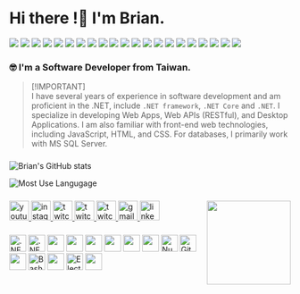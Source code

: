 # Hi there !👋 I'm Brian.


![](https://img.shields.io/badge/-8-512BD4?logo=dotnet)
![](https://img.shields.io/badge/-6-512BD4?logo=dotnet)
![](https://img.shields.io/badge/-Framework-3484D2?logo=dotnet)
![](https://img.shields.io/badge/-Standard-056473?logo=dotnet)
![](https://img.shields.io/badge/-NuGet-004880?logo=nuget)
![](https://img.shields.io/badge/Git-555?logo=git)
![](https://img.shields.io/badge/gitignore-204ECF?logo=gitignore.io)
![](https://img.shields.io/badge/GitHub-555?logo=github)
![](https://img.shields.io/badge/Gitea-555?logo=gitea)
![](https://img.shields.io/badge/Gitea_Actions-555?logo=githubactions)
![](https://img.shields.io/badge/Sourcetree-0052CC?logo=sourcetree)
![](https://img.shields.io/badge/draw.io-555?logo=diagrams.net)
![](https://img.shields.io/badge/YAML-CB171E?logo=yaml)
![](https://img.shields.io/badge/Markdown-555?logo=markdown)
![](https://img.shields.io/badge/LaTex-008080?logo=latex)
![](https://img.shields.io/badge/Mermaid-555?logo=mermaid)
![](https://img.shields.io/badge/SVN-555?logo=subversion)
![](https://img.shields.io/badge/Shields.io-555?logo=shieldsdotio)
![](https://img.shields.io/badge/Anthropic-191919?logo=anthropic)
![](https://img.shields.io/badge/OpenAI-412991?logo=openai) 
![](https://img.shields.io/badge/GitHub_Copilot-555?logo=githubcopilot)

### 🤓 I'm a Software Developer from Taiwan.

> [!IMPORTANT]\
> I have several years of experience in software development and am proficient in the .NET, include `.NET framework`, `.NET Core` and `.NET`.
I specialize in developing Web Apps, Web APIs (RESTful), and Desktop Applications.
I am also familiar with front-end web technologies, including JavaScript, HTML, and CSS.
For databases, I primarily work with MS SQL Server.

###

![Brian's GitHub stats](https://github-readme-stats.vercel.app/api?username=dpi627&hide=contribs,prs&show_icons=true&theme=nightowl&card_width=450)

![Most Use Langugage](https://github-readme-stats.vercel.app/api/top-langs?username=dpi627&hide_title=false&layout=compact&card_width=450&langs_count=4&theme=nightowl&hide_border=false)

###

<img align="right" height="150" src="https://i.gifer.com/1kc1.gif"  />

###

<div align="left">
    <a href="https://medium.com/@dpi.studio">
        <img src="https://img.shields.io/static/v1?message=Medium&logo=medium&label=&color=FFFFFF&logoColor=black&labelColor=&style=for-the-badge" height="35" alt="youtube logo"  />
    </a>
    <a href="https://www.flickr.com/photos/dpi/albums">
        <img src="https://img.shields.io/static/v1?message=flickr&logo=flickr&label=&color=1850A2&logoColor=FB0083&labelColor=&style=for-the-badge" height="35" alt="instagram logo"  />
    </a>
    <a href="https://dpicode.blogspot.com/">
        <img src="https://img.shields.io/static/v1?message=blogger&logo=blogger&label=&color=F27B22&logoColor=white&labelColor=&style=for-the-badge" height="35" alt="twitch logo"  />
    </a>
    <a href="https://dpicode.blogspot.com/">
        <img src="https://img.shields.io/static/v1?message=personal&logo=blogger&label=&color=739C25&logoColor=white&labelColor=&style=for-the-badge" height="35" alt="twitch logo"  />
    </a>
    <a href="https://dpicode.blogspot.com/">
        <img src="https://img.shields.io/static/v1?message=wedding&logo=blogger&label=&color=E08DCE&logoColor=white&labelColor=&style=for-the-badge" height="35" alt="twitch logo"  />
    </a>
    <a href="mailto:dpi.studio@gmail.com">
        <img src="https://img.shields.io/static/v1?message=Gmail&logo=gmail&label=&color=D14836&logoColor=white&labelColor=&style=for-the-badge" height="35" alt="gmail logo"  />
    </a>
    <a href="https://www.linkedin.com/in/brian-lee-0b196485">
        <img src="https://img.shields.io/static/v1?message=LinkedIn&logo=linkedin&label=&color=0077B5&logoColor=white&labelColor=&style=for-the-badge" height="35" alt="linkedin logo"  />
    </a>
</div>

###

<div align="left">
    <img src="https://cdn.jsdelivr.net/gh/devicons/devicon/icons/dotnetcore/dotnetcore-original.svg" height="30" alt=".NET Core logo" />
    <img src="https://cdn.jsdelivr.net/gh/devicons/devicon/icons/dot-net/dot-net-original.svg" height="30" alt=".NET logo" />
    <img src="https://cdn.jsdelivr.net/gh/devicons/devicon/icons/csharp/csharp-original.svg" height="30" />
    <img src="https://cdn.jsdelivr.net/gh/devicons/devicon/icons/javascript/javascript-original.svg" height="30" />
    <img src="https://cdn.jsdelivr.net/gh/devicons/devicon/icons/vuejs/vuejs-original.svg" height="30" />
    <img src="https://cdn.jsdelivr.net/gh/devicons/devicon/icons/html5/html5-original.svg" height="30" />
    <img src="https://cdn.jsdelivr.net/gh/devicons/devicon/icons/css3/css3-original.svg" height="30" />
    <img src="https://cdn.jsdelivr.net/gh/devicons/devicon/icons/bootstrap/bootstrap-original.svg" height="30" />
    <img src="https://cdn.jsdelivr.net/gh/devicons/devicon/icons/nuget/nuget-original.svg" height="30" alt="NuGet logo" />
    <img src="https://cdn.jsdelivr.net/gh/devicons/devicon/icons/git/git-original.svg" height="30" alt="Git logo" />
    <img src="https://cdn.jsdelivr.net/gh/devicons/devicon/icons/jquery/jquery-original.svg" height="30" />
    <img src="https://cdn.jsdelivr.net/gh/devicons/devicon/icons/bash/bash-original.svg" height="30" alt="Bash logo" />
    <img src="https://cdn.jsdelivr.net/gh/devicons/devicon/icons/python/python-original.svg" height="30" />
    <img src="https://cdn.jsdelivr.net/gh/devicons/devicon/icons/electron/electron-original.svg" height="30" alt="Electron logo" />
    <img src="https://cdn.jsdelivr.net/gh/devicons/devicon/icons/docker/docker-original.svg" height="30" />
</div>

###
              